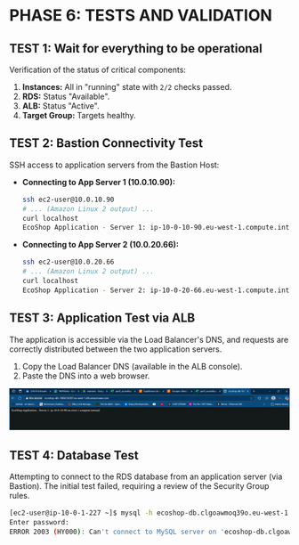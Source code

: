 # PHASE 6: TESTS AND VALIDATION

## TEST 1: Wait for everything to be operational

Verification of the status of critical components:

1.  **Instances:** All in "running" state with `2/2` checks passed.
2.  **RDS:** Status "Available".
3.  **ALB:** Status "Active".
4.  **Target Group:** Targets healthy.

## TEST 2: Bastion Connectivity Test

SSH access to application servers from the Bastion Host:

* **Connecting to App Server 1 (10.0.10.90):**
    ```bash
    ssh ec2-user@10.0.10.90
    # ... (Amazon Linux 2 output) ...
    curl localhost
    EcoShop Application - Server 1: ip-10-0-10-90.eu-west-1.compute.internal
    ```

* **Connecting to App Server 2 (10.0.20.66):**
    ```bash
    ssh ec2-user@10.0.20.66
    # ... (Amazon Linux 2 output) ...
    curl localhost
    EcoShop Application - Server 2: ip-10-0-20-66.eu-west-1.compute.internal
    ```

## TEST 3: Application Test via ALB

The application is accessible via the Load Balancer's DNS, and requests are correctly distributed between the two application servers.

1.  Copy the Load Balancer DNS (available in the ALB console).
2.  Paste the DNS into a web browser.

![Application Result via ALB](images/alb-test.png)

## TEST 4: Database Test

Attempting to connect to the RDS database from an application server (via Bastion). The initial test failed, requiring a review of the Security Group rules.

```bash
[ec2-user@ip-10-0-1-227 ~]$ mysql -h ecoshop-db.clgoawmoq39o.eu-west-1.rds.amazonaws.com -u admin -p
Enter password:
ERROR 2003 (HY000): Can't connect to MySQL server on 'ecoshop-db.clgoawmoq39o.eu-west-1.rds.amazonaws.com' (110)
